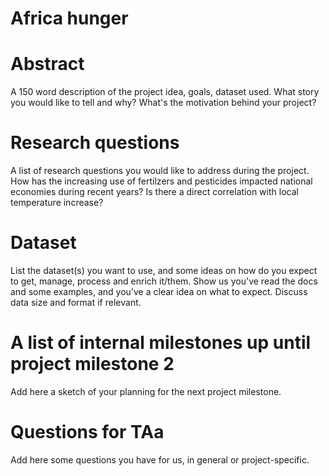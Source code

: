 # Africa hunger

# Abstract
A 150 word description of the project idea, goals, dataset used. What story you would like to tell and why? What's the motivation behind your project?


# Research questions
A list of research questions you would like to address during the project. 
How has the increasing use of fertilzers and pesticides impacted national economies during recent years?
Is there a direct correlation with local temperature increase?


# Dataset
List the dataset(s) you want to use, and some ideas on how do you expect to get, manage, process and enrich it/them. Show us you've read the docs and some examples, and you've a clear idea on what to expect. Discuss data size and format if relevant.


# A list of internal milestones up until project milestone 2
Add here a sketch of your planning for the next project milestone.

# Questions for TAa
Add here some questions you have for us, in general or project-specific.
